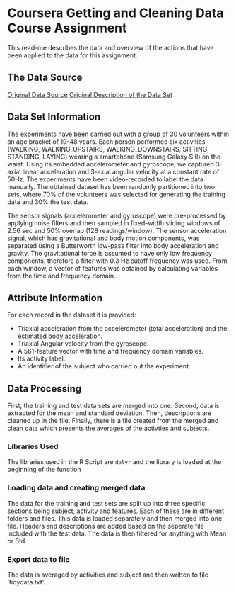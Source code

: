 # Coursera Getting and Cleaning Data Course Assignment

This read-me describes the  data and overview of the actions that have been applied to the data for this assignment.

## The Data Source

[Original Data Source](https://d396qusza40orc.cloudfront.net/getdata%2Fprojectfiles%2FUCI%20HAR%20Dataset.zip)
[Original Description of the Data Set](http://archive.ics.uci.edu/ml/datasets/Human+Activity+Recognition+Using+Smartphones)

## Data Set Information

The experiments have been carried out with a group of 30 volunteers within an age bracket of 19-48 years. Each person performed six activities (WALKING, WALKING_UPSTAIRS, WALKING_DOWNSTAIRS, SITTING, STANDING, LAYING) wearing a smartphone (Samsung Galaxy S II) on the waist. Using its embedded accelerometer and gyroscope, we captured 3-axial linear acceleration and 3-axial angular velocity at a constant rate of 50Hz. The experiments have been video-recorded to label the data manually. The obtained dataset has been randomly partitioned into two sets, where 70% of the volunteers was selected for generating the training data and 30% the test data. 

The sensor signals (accelerometer and gyroscope) were pre-processed by applying noise filters and then sampled in fixed-width sliding windows of 2.56 sec and 50% overlap (128 readings/window). The sensor acceleration signal, which has gravitational and body motion components, was separated using a Butterworth low-pass filter into body acceleration and gravity. The gravitational force is assumed to have only low frequency components, therefore a filter with 0.3 Hz cutoff frequency was used. From each window, a vector of features was obtained by calculating variables from the time and frequency domain.

## Attribute Information

For each record in the dataset it is provided: 
- Triaxial acceleration from the accelerometer (total acceleration) and the estimated body acceleration. 
- Triaxial Angular velocity from the gyroscope. 
- A 561-feature vector with time and frequency domain variables. 
- Its activity label. 
- An identifier of the subject who carried out the experiment.

## Data Processing

First, the training and test data sets are merged into one. Second, data is extracted for the mean and standard deviation. Then, descriptions are cleaned up in the file. Finally, there is a file created from the merged and clean data which presents the averages of the activties and subjects. 


### Libraries Used
The libraries used in the R Script are `dplyr` and the library is loaded at the beginning of the function


### Loading data and creating merged data
The data for the training and test sets are split up into three specific sections being subject, activity and features.  Each of these are in different folders and files. This data is loaded separately and then merged into one file. Headers and descriptions are added based on the seperate file included with the test data. The data is then filtered for anything with Mean or Std. 


### Export data to file
The data is averaged by activities and subject and then written to file 'tidydata.txt'.
